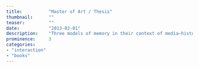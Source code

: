 ```yaml
---
title:			"Master of Art / Thesis"
thumbnail:		""
teaser:			""
date:			"2013-02-01"
description:	"Three models of memory in their context of media–historical development."
prominence:		3
categories:
- "interaction"
- "books"
---
```


